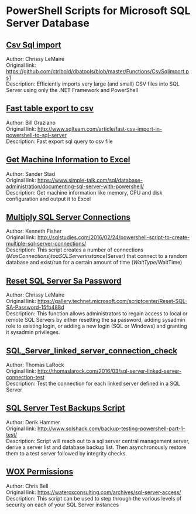 # PowerShell Scripts for Microsoft SQL Server Database


## [Csv Sql import](CsvSqlimport.ps1)
Author: Chrissy LeMaire<br />
Original link: https://github.com/ctrlbold/dbatools/blob/master/Functions/CsvSqlimport.ps1<br />
Description: Efficiently imports very large (and small) CSV files into SQL Server using only the .NET Framework and PowerShell


## [Fast table export to csv](Fast_table_to_csv.ps1)
Author: Bill Graziano<br />
Original link: http://www.sqlteam.com/article/fast-csv-import-in-powershell-to-sql-server<br />
Description: Fast export sql query to csv file


## [Get Machine Information to Excel](Get-MachineInformationExcel)
Author: Sander Stad<br />
Original link: https://www.simple-talk.com/sql/database-administration/documenting-sql-server-with-powershell/<br />
Description: Get machine information like memory, CPU and disk configuration and output it to Excel


## [Multiply SQL Server Connections](Multiply_SQL_Server_Connections.ps1)
Author: Kenneth Fisher<br />
Original link: http://sqlstudies.com/2016/02/24/powershell-script-to-create-multiple-sql-server-connections/<br />
Description: This script creates a number of connections ($MaxConnections) to a SQL Server instance ($Server) that connect to a random database and exist/run for a certain amount of time ($WaitType/$WaitTime)


## [Reset SQL Server Sa Password](ResetSqlSaPassword.psm1)
Author: Chrissy LeMaire<br />
Original link: https://gallery.technet.microsoft.com/scriptcenter/Reset-SQL-SA-Password-15fb488d<br />
Description: This function allows administrators to regain access to local or remote SQL Servers by either resetting the sa password, adding sysadmin role to existing login, or adding a new login (SQL or Windows) and granting it sysadmin privileges.


## [SQL_Server_linked_server_connection_check](SQL_Server_linked_server_connection_check.ps1)
Author: Thomas LaRock<br />
Original link: http://thomaslarock.com/2016/03/sql-server-linked-server-connection-test<br />
Description: Test the connection for each linked server defined in a SQL Server


## [SQL Server Test Backups Script](SQL_Server_Test_backups.ps1)
Author: Derik Hammer<br />
Original link: http://www.sqlshack.com/backup-testing-powershell-part-1-test/<br />
Description: Script will reach out to a sql server central management server, derive a server list and database backup list. Then asynchronously restore them to a test server followed by integrity checks.


## [WOX Permissions](WOX_Permissions.ps1)
Author: Chris Bell<br />
Original link: https://wateroxconsulting.com/archives/sql-server-access/<br />
Description: This script can be used to step through the various levels of security on each of your SQL Server instances
